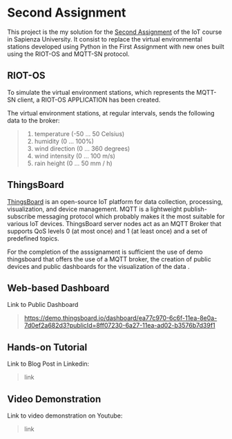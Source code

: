 # Second Assignment
This project is the my solution for the [Second Assignment](http://ichatz.me/Site/InternetOfThings2020-Assignment2) of the IoT course in Sapienza University. It consist to replace the virtual environmental stations developed using Python in the First Assignment with new ones built using the RIOT-OS and MQTT-SN protocol.
## RIOT-OS
To simulate the virtual environment stations, which represents the MQTT-SN client, a RIOT-OS APPLICATION has been created. 


The virtual environment stations, at regular intervals, sends the following data to the broker:
> 1.  temperature (-50 ... 50 Celsius)
>2.  humidity (0 ... 100%)
>3.  wind direction (0 ... 360 degrees)
>4.  wind intensity (0 ... 100 m/s)
>5.  rain height (0 ... 50 mm / h)

## ThingsBoard

[ThingsBoard](https://thingsboard.io) is an open-source IoT platform for data collection, processing, visualization, and device management. MQTT is a lightweight publish-subscribe messaging protocol which probably makes it the most suitable for various IoT devices. ThingsBoard server nodes act as an MQTT Broker that supports QoS levels 0 (at most once) and 1 (at least once) and a set of predefined topics.

For the completion of the asssignament is sufficient the use of demo thingsboard that offers the use of a MQTT broker, the creation of public devices and public dashboards for the visualization of the data .

##  Web-based Dashboard

Link to Public Dashboard
>https://demo.thingsboard.io/dashboard/ea77c970-6c6f-11ea-8e0a-7d0ef2a682d3?publicId=8ff07230-6a27-11ea-ad02-b3576b7d39f1

## Hands-on Tutorial

Link to Blog Post in Linkedin: 
>link

## Video Demonstration

Link to video demonstration on Youtube:
>link




